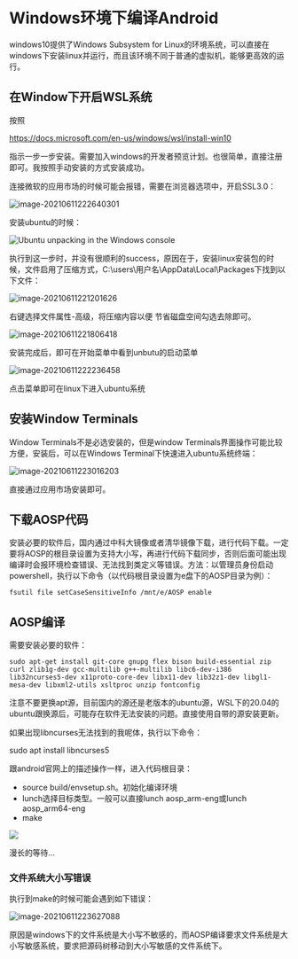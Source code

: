 # Windows环境下编译Android

windows10提供了Windows Subsystem for Linux的环境系统，可以直接在windows下安装linux并运行，而且该环境不同于普通的虚拟机，能够更高效的运行。

## 在Window下开启WSL系统

按照

https://docs.microsoft.com/en-us/windows/wsl/install-win10

指示一步一步安装。需要加入windows的开发者预览计划。也很简单，直接注册即可。我按照手动安装的方式安装成功。

连接微软的应用市场的时候可能会报错，需要在浏览器选项中，开启SSL3.0：

![image-20210611222640301](images/wsl/image-20210611222640301.png)

安装ubuntu的时候：

![Ubuntu unpacking in the Windows console](images/wsl/ubuntuinstall.png)

执行到这一步时，并没有很顺利的success，原因在于，安装linux安装包的时候，文件启用了压缩方式，C:\users\用户名\AppData\Local\Packages下找到以下文件：

![image-20210611221201626](images/wsl/image-20210611221201626.png)

右键选择文件属性-高级，将压缩内容以便 节省磁盘空间勾选去除即可。

![image-20210611221806418](images/wsl/image-20210611221806418.png)

安装完成后，即可在开始菜单中看到unbutu的启动菜单

![image-20210611222236458](images/wsl/image-20210611222236458.png)

点击菜单即可在linux下进入ubuntu系统



## 安装Window Terminals

Window Terminals不是必选安装的，但是window Terminals界面操作可能比较方便，安装后，可以在Windows Terminal下快速进入ubuntu系统终端：

![image-20210611223016203](images/wsl/image-20210611223016203.png)

直接通过应用市场安装即可。

## 下载AOSP代码

安装必要的软件后，国内通过中科大镜像或者清华镜像下载，进行代码下载。一定要将AOSP的根目录设置为支持大小写，再进行代码下载同步，否则后面可能出现编译时会报环境检查错误、无法找到类定义等错误。方法：以管理员身份启动powershell，执行以下命令（以代码根目录设置为e盘下的AOSP目录为例）：

```shell
fsutil file setCaseSensitiveInfo /mnt/e/AOSP enable
```



## AOSP编译

需要安装必要的软件：

```shell
sudo apt-get install git-core gnupg flex bison build-essential zip curl zlib1g-dev gcc-multilib g++-multilib libc6-dev-i386 lib32ncurses5-dev x11proto-core-dev libx11-dev lib32z1-dev libgl1-mesa-dev libxml2-utils xsltproc unzip fontconfig
```

注意不要更换apt源，目前国内的源还是老版本的ubuntu源，WSL下的20.04的ubuntu跟换源后，可能存在软件无法安装的问题。直接使用自带的源安装更新。

如果出现libncurses无法找到的我呢体，执行以下命令：

sudo apt install libncurses5

跟android官网上的描述操作一样，进入代码根目录：

- source build/envsetup.sh。初始化编译环境
- lunch选择目标类型。一般可以直接lunch aosp_arm-eng或lunch aosp_arm64-eng
- make

![](images/wsl/image-20210614095747477.png)

漫长的等待...

### 文件系统大小写错误

执行到make的时候可能会遇到如下错误：

![image-20210611223627088](images/wsl/image-20210611223627088.png)

原因是windows下的文件系统是大小写不敏感的，而AOSP编译要求文件系统是大小写敏感系统，要求把源码树移动到大小写敏感的文件系统下。
